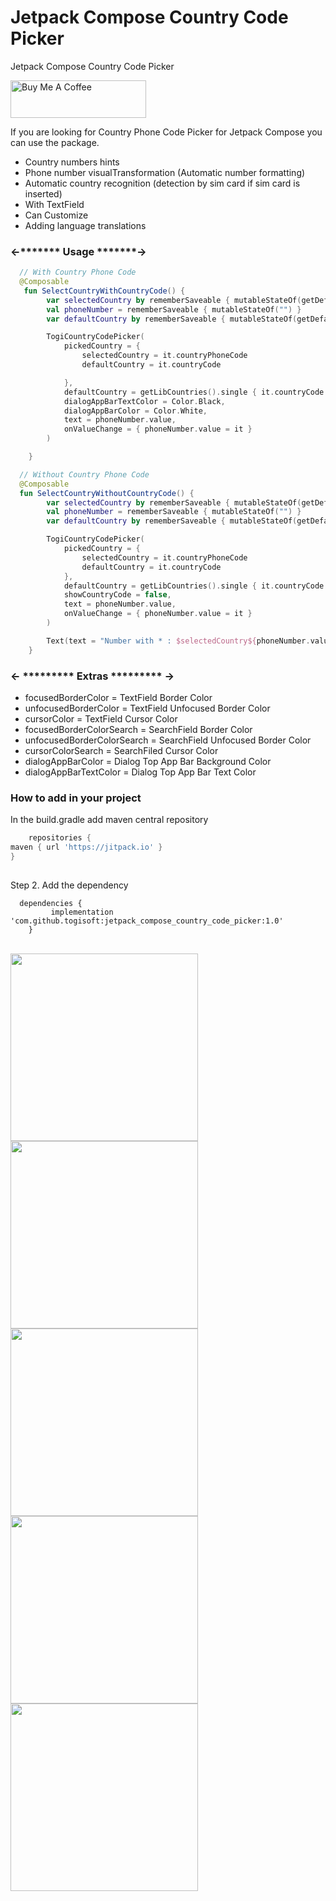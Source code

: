 # Jetpack Compose Country Code Picker
Jetpack Compose Country Code Picker

<a href="https://www.buymeacoffee.com/togitech" target="_blank"><img src="https://cdn.buymeacoffee.com/buttons/v2/default-yellow.png" alt="Buy Me A Coffee" style="height: 60px !important;width: 217px !important;" ></a>

If you are looking for Country Phone Code Picker for Jetpack Compose you can use the package.

* Country numbers hints
* Phone number visualTransformation (Automatic number formatting)
* Automatic country recognition (detection by sim card if sim card is inserted)
* With TextField
* Can Customize
* Adding language translations


<h3> <-******* Usage *******-> </h3>
  
  
```kotlin
  // With Country Phone Code
  @Composable
   fun SelectCountryWithCountryCode() {
        var selectedCountry by rememberSaveable { mutableStateOf(getDefaultCountryCode(this)) }
        val phoneNumber = rememberSaveable { mutableStateOf("") }
        var defaultCountry by rememberSaveable { mutableStateOf(getDefaultCountry(this))}

        TogiCountryCodePicker(
            pickedCountry = {
                selectedCountry = it.countryPhoneCode
                defaultCountry = it.countryCode

            },
            defaultCountry = getLibCountries().single { it.countryCode == defaultCountry },
            dialogAppBarTextColor = Color.Black,
            dialogAppBarColor = Color.White,
            text = phoneNumber.value,
            onValueChange = { phoneNumber.value = it }
        )

    }
```
  
  
```kotlin
  // Without Country Phone Code
  @Composable
  fun SelectCountryWithoutCountryCode() {
        var selectedCountry by rememberSaveable { mutableStateOf(getDefaultCountryCode(this)) }
        val phoneNumber = rememberSaveable { mutableStateOf("") }
        var defaultCountry by rememberSaveable { mutableStateOf(getDefaultCountry(this))}

        TogiCountryCodePicker(
            pickedCountry = {
                selectedCountry = it.countryPhoneCode
                defaultCountry = it.countryCode
            },
            defaultCountry = getLibCountries().single { it.countryCode == defaultCountry},
            showCountryCode = false,
            text = phoneNumber.value,
            onValueChange = { phoneNumber.value = it }
        )

        Text(text = "Number with * : $selectedCountry${phoneNumber.value}")
    }
```
  
  <h3><- ********* Extras ********* -></h3>
  
  * focusedBorderColor = TextField Border Color
  * unfocusedBorderColor = TextField Unfocused Border Color
  * cursorColor = TextField Cursor Color
  * focusedBorderColorSearch = SearchField Border Color
  * unfocusedBorderColorSearch = SearchField Unfocused Border Color
  * cursorColorSearch = SearchFiled Cursor Color
  * dialogAppBarColor = Dialog Top App Bar Background Color
  * dialogAppBarTextColor = Dialog Top App Bar Text Color

  
<h3> How to add in your project </h3>
 
In the build.gradle add maven central repository
    
    
    
```groovy
    repositories {
maven { url 'https://jitpack.io' }
}
    
```
Step 2. Add the dependency
```
  dependencies {
	     implementation 'com.github.togisoft:jetpack_compose_country_code_picker:1.0'
	}  
```    
    
    
    
<br>
<div class="row">
    <img src="screenshots/shot_screen.gif" width="300"> 
  <img src="screenshots/1.jpg" width="300"> 
  <img src="screenshots/2.jpg" width="300"> 
  <img src="screenshots/3.jpg" width="300"> 
  <img src="screenshots/4.jpg" width="300"> 
 </div>
